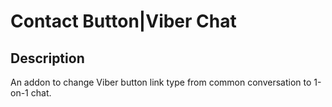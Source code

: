# Contact Button|Viber Chat

## Description
An addon to change Viber button link type from common conversation to 1-on-1 chat.
